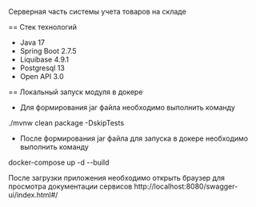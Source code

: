 Серверная часть системы учета товаров на складе

== Стек технологий

* Java 17
* Spring Boot 2.7.5
* Liquibase 4.9.1
* Postgresql 13
* Open API 3.0

== Локальный запуск модуля в докере

* Для формирования jar файла необходимо выполнить команду


./mvnw clean package -DskipTests

* После формирования jar файла для запуска в докере необходимо выполнить команду
  
docker-compose up -d --build

После загрузки приложения необходимо открыть браузер для просмотра документации сервисов http://localhost:8080/swagger-ui/index.html#/



